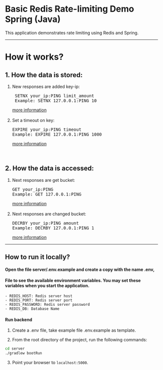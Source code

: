 # Basic Redis Rate-limiting Demo Spring (Java) 

This application demonstrates rate limiting using Redis and Spring.

---

# How it works?

## 1. How the data is stored:
<ol>
    <li>New responses are added key-ip:<pre> SETNX your_ip:PING limit_amount
 Example: SETNX 127.0.0.1:PING 10 </pre><a href="https://redis.io/commands/setnx">
 more information</a> 
 <br> <br>
 </li>
 <li> Set a timeout on key:<pre>EXPIRE your_ip:PING timeout
Example: EXPIRE 127.0.0.1:PING 1000 </pre><a href="https://redis.io/commands/expire">
 more information</a>
 </li>
</ol>
<br/>

## 2. How the data is accessed:
<ol>
    <li>Next responses are get bucket: <pre>GET your_ip:PING
Example: GET 127.0.0.1:PING   
</pre><a href="https://redis.io/commands/get">
more information</a>
<br> <br>
</li>
    <li> Next responses are changed bucket: <pre>DECRBY your_ip:PING amount
Example: DECRBY 127.0.0.1:PING 1</pre>
<a href="https://redis.io/commands/decrby">
more information</a>  </li>
</ol>
 

---

## How to run it locally?

#### Open the file server/.env.example and create a copy with the name .env, 
####  File to see the available environment variables. You may set these variables when you start the application.
    - REDIS_HOST: Redis server host
	- REDIS_PORT: Redis server port
	- REDIS_PASSWORD: Redis server password
	- REDIS_DB: Database Name

#### Run backend

1. Create a .env file, take example file .env.example as template.

2. From the root directory of the project, run the following commands:
``` sh
cd server
./gradlew bootRun
```

3. Point your browser to `localhost:5000`.
